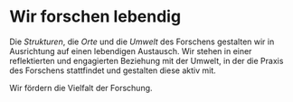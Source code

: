 <!--
   NAME - The NAME of this project is:
ethos

  FILE - The FILENAME of the current file is:
/v3a1.md

  CREATION - This project was CREATED on:
2017-01-28-16:15:00 UTC

  MODIFICATION - This project was last MODIFIED on:
2017-01-28-16:15:00 UTC

  VERSION - The current VERSION of this project is:
<git-commit-hash>-2017-01-28-16:15:00 UTC

  CREATOR(S) - This project was CREATED by:
Michael Czechowski, Martin Maga

  CONTACT - You can CONTACT the creator(s) or developer(s) of this project at:
E-Mail: mail@martinmaga.de

  COPYRIGHT - The COPYRIGHT holder of this project is:
COPYRIGHT (c) 2016 Martin Maga

  LICENSE - This project is LICENSED under the following license:
Martin Maga 2016 CC BY-SA 4.0 https://creativecommons.org

  SUBFILE – This is a SUBFILE! For more INFORMATION on this project go to:
/README.md+
-->

# Wir forschen lebendig

Die *Strukturen*, die *Orte* und die *Umwelt* des Forschens gestalten wir in Ausrichtung auf einen lebendigen Austausch.
Wir stehen in einer reflektierten und engagierten Beziehung mit der Umwelt, in der die Praxis des Forschens stattfindet und gestalten diese aktiv mit.

Wir fördern die Vielfalt der Forschung.
